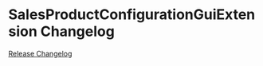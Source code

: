# SalesProductConfigurationGuiExtension Changelog

[Release Changelog](https://github.com/spryker/sales-product-configuration-gui-extension/releases)
